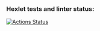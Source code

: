 ### Hexlet tests and linter status:
[![Actions Status](https://github.com/maddclif24/frontend-project-lvl3/workflows/hexlet-check/badge.svg)](https://github.com/maddclif24/frontend-project-lvl3/actions)